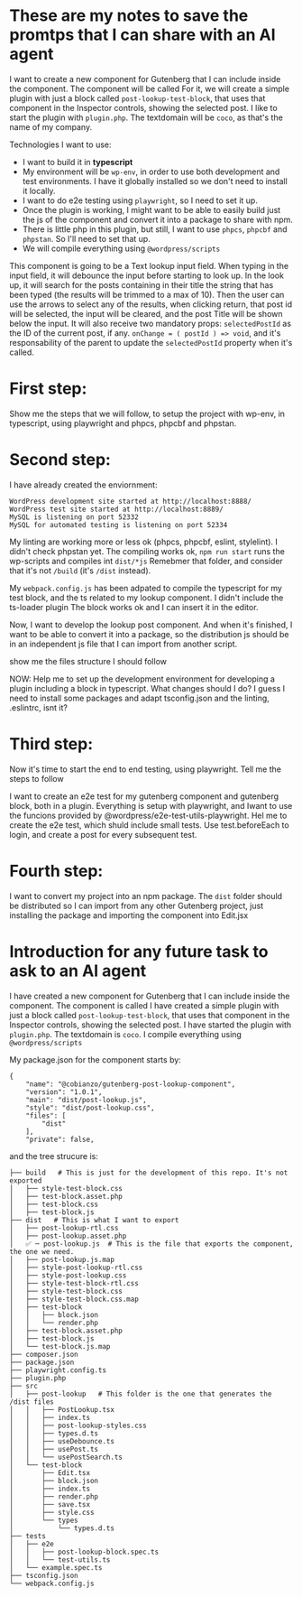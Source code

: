 # These are my notes to save the promtps that I can share with an AI agent

I want to create a new component for Gutenberg that I can include inside the <InspectorControls> component.
The component will be called <PostLookup />
For it, we will create a simple plugin with just a block called `post-lookup-test-block`, that uses that component in the Inspector controls, showing the selected post.
I like to start the plugin with `plugin.php`.
The textdomain will be `coco`, as that's the name of my company.

Technologies I want to use:

-   I want to build it in **typescript**
-   My environment will be `wp-env`, in order to use both development and test environments. I have it globally installed so we don't need to install it locally.
-   I want to do e2e testing using `playwright`, so I need to set it up.
-   Once the plugin is working, I might want to be able to easily build just the js of the component and convert it into a package to share with npm.
-   There is little php in this plugin, but still, I want to use `phpcs`, `phpcbf` and `phpstan`. So I'll need to set that up.
-   We will compile everything using `@wordpress/scripts`

This component is going to be a Text lookup input field. When typing in the input field, it will debounce the input before starting to look up. In the look up, it will search for the posts containing in their title the string that has been typed (the results will be trimmed to a max of 10). Then the user can use the arrows to select any of the results, when clicking return, that post id will be selected, the input will be cleared, and the post Title will be shown below the input.
It will also receive two mandatory props:
`selectedPostId` as the ID of the current post, if any.
`onChange = ( postId ) => void`, and it's responsability of the parent to update the `selectedPostId` property when it's called.

# First step:

Show me the steps that we will follow, to setup the project with wp-env, in typescript, using playwright and phpcs, phpcbf and phpstan.

# Second step:

I have already created the enviornment:

```
WordPress development site started at http://localhost:8888/
WordPress test site started at http://localhost:8889/
MySQL is listening on port 52332
MySQL for automated testing is listening on port 52334
```

My linting are working more or less ok (phpcs, phpcbf, eslint, stylelint). I didn't check phpstan yet.
The compiling works ok, `npm run start` runs the wp-scripts and compiles int `dist/*js`
Remebmer that folder, and consider that it's not `/build` (it's `/dist` instead).

My `webpack.config.js` has been adpated to compile the typescript for my test block, and the ts related to my lookup component.
I didn't include the ts-loader plugin
The block works ok and I can insert it in the editor.

Now, I want to develop the lookup post component. And when it's finished, I want to be able to convert it into a package, so the distribution js should be in an independent js file that I can import from another script.

show me the files structure I should follow

NOW: Help me to set up the development environment for developing a plugin including a block in typescript. What changes should I do? I guess I need to install some packages and adapt tsconfig.json and the linting, .eslintrc, isnt it?

# Third step:

Now it's time to start the end to end testing, using playwright.
Tell me the steps to follow

I want to create an e2e test for my gutenberg component and gutenberg block, both in a plugin. Everything is setup with playwright, and Iwant to use the funcions provided by @wordpress/e2e-test-utils-playwright. Hel me to create the e2e test, which shuld include small tests. Use test.beforeEach to login, and create a post for every subsequent test.

# Fourth step:

I want to convert my project into an npm package. The `dist` folder should be distributed so I can import <PostLookup> from any other Gutenberg project, just installing the package and importing the component into Edit.jsx

# Introduction for any future task to ask to an AI agent

I have created a new component for Gutenberg that I can include inside the <InspectorControls> component.
The component is called <PostLookup />
I have created a simple plugin with just a block called `post-lookup-test-block`, that uses that component in the Inspector controls, showing the selected post.
I have started the plugin with `plugin.php`.
The textdomain is `coco`.
I compile everything using `@wordpress/scripts`

My package.json for the component starts by:

```
{
    "name": "@cobianzo/gutenberg-post-lookup-component",
    "version": "1.0.1",
    "main": "dist/post-lookup.js",
    "style": "dist/post-lookup.css",
    "files": [
        "dist"
    ],
    "private": false,
```

and the tree strucure is:

```
├── build   # This is just for the development of this repo. It's not exported
│   ├── style-test-block.css
│   ├── test-block.asset.php
│   ├── test-block.css
│   ├── test-block.js
├── dist   # This is what I want to export
│   ├── post-lookup-rtl.css
│   ├── post-lookup.asset.php
│   ✅ ─ post-lookup.js  # This is the file that exports the component, the one we need.
│   ├── post-lookup.js.map
│   ├── style-post-lookup-rtl.css
│   ├── style-post-lookup.css
│   ├── style-test-block-rtl.css
│   ├── style-test-block.css
│   ├── style-test-block.css.map
│   ├── test-block
│   │   ├── block.json
│   │   └── render.php
│   ├── test-block.asset.php
│   ├── test-block.js
│   └── test-block.js.map
├── composer.json
├── package.json
├── playwright.config.ts
├── plugin.php
├── src
│   ├── post-lookup   # This folder is the one that generates the /dist files
│   │   ├── PostLookup.tsx
│   │   ├── index.ts
│   │   ├── post-lookup-styles.css
│   │   ├── types.d.ts
│   │   ├── useDebounce.ts
│   │   ├── usePost.ts
│   │   └── usePostSearch.ts
│   └── test-block
│       ├── Edit.tsx
│       ├── block.json
│       ├── index.ts
│       ├── render.php
│       ├── save.tsx
│       ├── style.css
│       └── types
│           └── types.d.ts
├── tests
│   ├── e2e
│   │   ├── post-lookup-block.spec.ts
│   │   └── test-utils.ts
│   └── example.spec.ts
├── tsconfig.json
└── webpack.config.js

```



